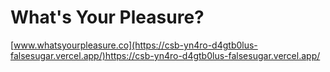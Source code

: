 # What's Your Pleasure?

[www.whatsyourpleasure.co](https://csb-yn4ro-d4gtb0lus-falsesugar.vercel.app/)https://csb-yn4ro-d4gtb0lus-falsesugar.vercel.app/
